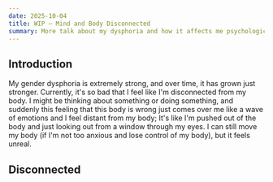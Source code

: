 ```yaml
---
date: 2025-10-04
title: WIP – Mind and Body Disconnected
summary: More talk about my dysphoria and how it affects me psychologically
---
```

## Introduction
My gender dysphoria is extremely strong, and over time, it has grown just stronger. Currently, it's so bad that I feel like I'm disconnected from my body. I might be thinking about something or doing something, and suddenly this feeling that this body is wrong just comes over me like a wave of emotions and I feel distant from my body; It's like I'm pushed out of the body and just looking out from a window through my eyes. I can still move my body (if I'm not too anxious and lose control of my body), but it feels unreal.


## Disconnected
